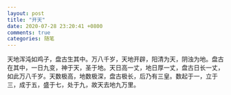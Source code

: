 ```yaml
---
layout: post
title: "开天"
date: 2020-07-28 23:20:41 +0800
comments: true
categories: 随笔
---
```


天地浑沌如鸡子，盘古生其中。万八千岁，天地开辟，阳清为天，阴浊为地。盘古在其中，一日九变，神于天，圣于地。天日高一丈，地日厚一丈，盘古日长一丈，如此万八千岁。天数极高，地数极深，盘古极长，后乃有三皇。数起于一，立于三，成于五，盛于七，处于九，故天去地九万里。